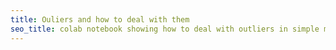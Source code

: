 ```yaml
---
title: Ouliers and how to deal with them
seo_title: colab notebook showing how to deal with outliers in simple machine learning tasks
---
```


<object data="{{ site.url }}{{ site.baseurl }}/assets/pdfs/outliers.pdf" width="1000" height="1000" type='application/pdf'/>